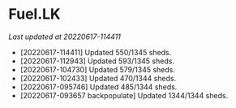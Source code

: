 # Fuel.LK
*Last updated at 20220617-114411*
* [20220617-114411] Updated 550/1345 sheds.
* [20220617-112943] Updated 593/1345 sheds.
* [20220617-104730] Updated 579/1345 sheds.
* [20220617-102433] Updated 470/1344 sheds.
* [20220617-095746] Updated 485/1344 sheds.
* [20220617-093657 backpopulate] Updated 1344/1344 sheds.